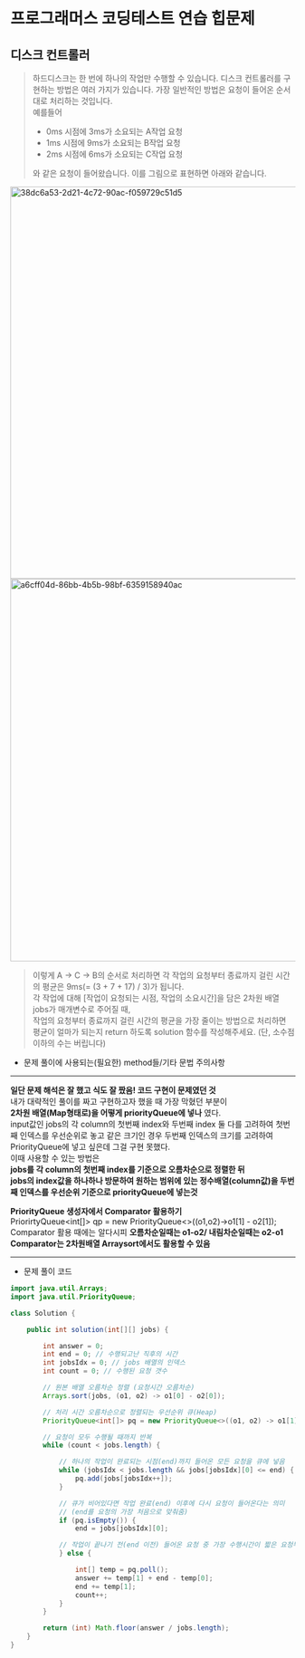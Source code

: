 # 프로그래머스 코딩테스트 연습 힙문제 

## 디스크 컨트롤러 
>하드디스크는 한 번에 하나의 작업만 수행할 수 있습니다. 디스크 컨트롤러를 구현하는 방법은 여러 가지가 있습니다. 가장 일반적인 방법은 요청이 들어온 순서대로 처리하는 것입니다.             
>예를들어                 
>- 0ms 시점에 3ms가 소요되는 A작업 요청                     
>- 1ms 시점에 9ms가 소요되는 B작업 요청                     
>- 2ms 시점에 6ms가 소요되는 C작업 요청     
>                      
>와 같은 요청이 들어왔습니다. 이를 그림으로 표현하면 아래와 같습니다.    
<img width="693" alt="38dc6a53-2d21-4c72-90ac-f059729c51d5" src="https://user-images.githubusercontent.com/84822464/126313910-b756b72f-4b0c-4b98-8d0f-bbb21896e205.png">
<img width="676" alt="a6cff04d-86bb-4b5b-98bf-6359158940ac" src="https://user-images.githubusercontent.com/84822464/126313912-b1047c52-ca1a-422f-b5bb-5e41a57372ba.png">

>이렇게 A → C → B의 순서로 처리하면 각 작업의 요청부터 종료까지 걸린 시간의 평균은 9ms(= (3 + 7 + 17) / 3)가 됩니다.                  
>각 작업에 대해 [작업이 요청되는 시점, 작업의 소요시간]을 담은 2차원 배열 jobs가 매개변수로 주어질 때,             
>작업의 요청부터 종료까지 걸린 시간의 평균을 가장 줄이는 방법으로 처리하면 평균이 얼마가 되는지 return 하도록 solution 함수를 작성해주세요. (단, 소수점 이하의 수는 버립니다)     

          

                               
                        
* 문제 풀이에 사용되는(필요한) method들/기타 문법 주의사항
*******************************
**일단 문제 해석은 잘 했고 식도 잘 짰음! 코드 구현이 문제였던 것**            
내가 대략적인 풀이를 짜고 구현하고자 했을 때 가장 막혔던 부분이               
**2차원 배열(Map형태로)을 어떻게 priorityQueue에 넣나** 였다.              
input값인 jobs의 각 column의 첫번째 index와 두번째 index 둘 다를 고려하여 첫번째 인덱스를 우선순위로 놓고 같은 크기인 경우 두번째 인덱스의 크기를 고려하여               
PriorityQueue에 넣고 싶은데 그걸 구현 못했다.               
이때 사용할 수 있는 방법은           
**jobs를 각 column의 첫번째 index를 기준으로 오름차순으로 정렬한 뒤             
jobs의 index값을 하나하나 방문하여 원하는 범위에 있는 정수배열(column값)을 두번째 인덱스를 우선순위 기준으로 priorityQueue에 넣는것**              


**PriorityQueue 생성자에서 Comparator 활용하기**            
PriorirtyQueue<int[]> qp = new PriorityQueue<>((o1,o2)->o1[1] - o2[1]);             
Comparator 활용 때에는 알다시피 **오름차순일때는 o1-o2/ 내림차순일때는 o2-o1**           
**Comparator는 2차원배열 Arraysort에서도 활용할 수 있음**                      


************************************


* 문제 풀이 코드 
```java
import java.util.Arrays;
import java.util.PriorityQueue;

class Solution {

	public int solution(int[][] jobs) {

		int answer = 0;
		int end = 0; // 수행되고난 직후의 시간
		int jobsIdx = 0; // jobs 배열의 인덱스
		int count = 0; // 수행된 요청 갯수

		// 원본 배열 오름차순 정렬 (요청시간 오름차순)
		Arrays.sort(jobs, (o1, o2) -> o1[0] - o2[0]);

		// 처리 시간 오름차순으로 정렬되는 우선순위 큐(Heap)
		PriorityQueue<int[]> pq = new PriorityQueue<>((o1, o2) -> o1[1] - o2[1]);

		// 요청이 모두 수행될 때까지 반복
		while (count < jobs.length) {

			// 하나의 작업이 완료되는 시점(end)까지 들어온 모든 요청을 큐에 넣음
			while (jobsIdx < jobs.length && jobs[jobsIdx][0] <= end) {
				pq.add(jobs[jobsIdx++]);
			}

			// 큐가 비어있다면 작업 완료(end) 이후에 다시 요청이 들어온다는 의미
			// (end를 요청의 가장 처음으로 맞춰줌)
			if (pq.isEmpty()) {
				end = jobs[jobsIdx][0];

			// 작업이 끝나기 전(end 이전) 들어온 요청 중 가장 수행시간이 짧은 요청부터 수행
			} else {

				int[] temp = pq.poll();
				answer += temp[1] + end - temp[0];
				end += temp[1];
				count++;
			}
		}

		return (int) Math.floor(answer / jobs.length);
	}
}
```
